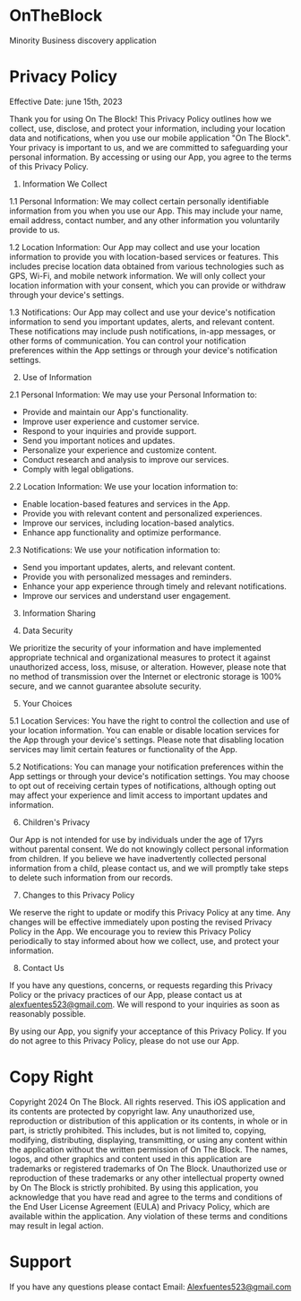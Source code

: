 # OnTheBlock
Minority Business discovery application

# Privacy Policy

Effective Date: june 15th, 2023

Thank you for using On The Block! This Privacy Policy outlines how we collect, use, disclose, and protect your information, including your location data and notifications, when you use our mobile application "On The Block". Your privacy is important to us, and we are committed to safeguarding your personal information. By accessing or using our App, you agree to the terms of this Privacy Policy.

1. Information We Collect

1.1 Personal Information:
We may collect certain personally identifiable information from you when you use our App. This may include your name, email address, contact number, and any other information you voluntarily provide to us.

1.2 Location Information:
Our App may collect and use your location information to provide you with location-based services or features. This includes precise location data obtained from various technologies such as GPS, Wi-Fi, and mobile network information. We will only collect your location information with your consent, which you can provide or withdraw through your device's settings.

1.3 Notifications:
Our App may collect and use your device's notification information to send you important updates, alerts, and relevant content. These notifications may include push notifications, in-app messages, or other forms of communication. You can control your notification preferences within the App settings or through your device's notification settings.

2. Use of Information

2.1 Personal Information:
We may use your Personal Information to:

- Provide and maintain our App's functionality.
- Improve user experience and customer service.
- Respond to your inquiries and provide support.
- Send you important notices and updates.
- Personalize your experience and customize content.
- Conduct research and analysis to improve our services.
- Comply with legal obligations.

2.2 Location Information:
We use your location information to:

- Enable location-based features and services in the App.
- Provide you with relevant content and personalized experiences.
- Improve our services, including location-based analytics.
- Enhance app functionality and optimize performance.

2.3 Notifications:
We use your notification information to:

- Send you important updates, alerts, and relevant content.
- Provide you with personalized messages and reminders.
- Enhance your app experience through timely and relevant notifications.
- Improve our services and understand user engagement.

3. Information Sharing

4. Data Security

We prioritize the security of your information and have implemented appropriate technical and organizational measures to protect it against unauthorized access, loss, misuse, or alteration. However, please note that no method of transmission over the Internet or electronic storage is 100% secure, and we cannot guarantee absolute security.

5. Your Choices

5.1 Location Services:
You have the right to control the collection and use of your location information. You can enable or disable location services for the App through your device's settings. Please note that disabling location services may limit certain features or functionality of the App.

5.2 Notifications:
You can manage your notification preferences within the App settings or through your device's notification settings. You may choose to opt out of receiving certain types of notifications, although opting out may affect your experience and limit access to important updates and information.

6. Children's Privacy

Our App is not intended for use by individuals under the age of 17yrs without parental consent. We do not knowingly collect personal information from children. If you believe we have inadvertently collected personal information from a child, please contact us, and we will promptly take steps to delete such information from our records.

7. Changes to this Privacy Policy

We reserve the right to update or modify this Privacy Policy at any time. Any changes will be effective immediately upon posting the revised Privacy Policy in the App. We encourage you to review this Privacy Policy periodically to stay informed about how we collect, use, and protect your information.

8. Contact Us

If you have any questions, concerns, or requests regarding this Privacy Policy or the privacy practices of our App, please contact us at alexfuentes523@gmail.com. We will respond to your inquiries as soon as reasonably possible.

By using our App, you signify your acceptance of this Privacy Policy. If you do not agree to this Privacy Policy, please do not use our App.


# Copy Right
Copyright  2024 On The Block. All rights reserved. This iOS application and its contents are protected by copyright law. Any unauthorized use, reproduction or distribution of this application or its contents, in whole or in part, is strictly prohibited. This includes, but is not limited to, copying, modifying, distributing, displaying, transmitting, or using any content within the application without the written permission of On The Block. The names, logos, and other graphics and content used in this application are trademarks or registered trademarks of On The Block. Unauthorized use or reproduction of these trademarks or any other intellectual property owned by On The Block is strictly prohibited. By using this application, you acknowledge that you have read and agree to the terms and conditions of the End User License Agreement (EULA) and Privacy Policy, which are available within the application. Any violation of these terms and conditions may result in legal action.

# Support
If you have any questions please contact Email: Alexfuentes523@gmail.com
